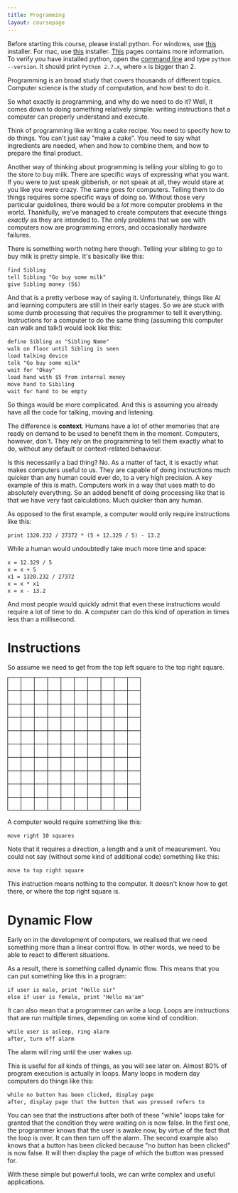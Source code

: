 ```yaml
---
title: Programming
layout: coursepage
---
```


Before starting this course, please install python. For windows, use [this](http://www.python.org/ftp/python/2.7.5/python-2.7.5.msi) installer. For mac, use [this](http://www.python.org/ftp/python/2.7.5/python-2.7.5-macosx10.6.dmg) installer. [This](http://www.python.org/getit/) pages contains more information. To verify you have installed python, open the [command line](http://www.computerhope.com/issues/chdos.htm) and type `python --version`. It should print `Python 2.7.x`, where `x` is bigger than 2.

Programming is an broad study that covers thousands of different topics. Computer science is the study of computation, and how best to do it.

So what exactly is programming, and why do we need to do it? Well, it comes down to doing something relatively simple: writing instructions that a computer can properly understand and execute.

Think of programming like writing a cake recipe. You need to specify how to do things. You can't just say "make a cake". You need to say what ingredients are needed, when and how to combine them, and how to prepare the final product.

Another way of thinking about programming is telling your sibling to go to the store to buy milk. There are specific ways of expressing what you want. If you were to just speak gibberish, or not speak at all, they would stare at you like you were crazy. The same goes for computers. Telling them to do things requires some specific ways of doing so. Without those very particular guidelines, there would be a *lot* more computer problems in the world. Thankfully, we've managed to create computers that execute things *exactly* as they are intended to. The only problems that we see with computers now are programming errors, and occasionally hardware failures.

There is something worth noting here though. Telling your sibling to go to buy milk is pretty simple. It's basically like this:

    find Sibling
    tell Sibling "Go buy some milk"
    give Sibling money (5$)

And that is a pretty verbose way of saying it. Unfortunately, things like AI and learning computers are still in their early stages. So we are stuck with some dumb processing that requires the programmer to tell it everything. Instructions for a computer to do the same thing (assuming this computer can walk and talk!) would look like this:

    define Sibling as "Sibling Name"
    walk on floor until Sibling is seen
    load talking device
    talk "Go buy some milk"
    wait for "Okay"
    load hand with $5 from internal money
    move hand to Sibiling
    wait for hand to be empty

So things would be more complicated. And this is assuming you already have all the code for talking, moving and listening.

The difference is **context**. Humans have a lot of other memories that are ready on demand to be used to benefit them in the moment. Computers, however, don't. They rely on the programming to tell them exactly what to do, without any default or context-related behaviour.

Is this necessarily a bad thing? No. As a matter of fact, it is exactly what makes computers useful to us. They are capable of doing instructions much quicker than any human could ever do, to a very high precision. A key example of this is math. Computers work in a way that uses math to do absolutely everything. So an added benefit of doing processing like that is that we have very fast calculations. Much quicker than any human.

As opposed to the first example, a computer would only require instructions like this:

    print 1320.232 / 27372 * (5 + 12.329 / 5) - 13.2

While a human would undoubtedly take much more time and space:

    x = 12.329 / 5
    x = x + 5
    x1 = 1320.232 / 27372
    x = x * x1
    x = x - 13.2

And most people would quickly admit that even these instructions would require a lot of time to do. A computer can do this kind of operation in times less than a millisecond.

# Instructions
So assume we need to get from the top left square to the top right square.

![](/img/grid.png)

A computer would require something like this:

    move right 10 squares
    
Note that it requires a direction, a length and a unit of measurement. You could not say (without some kind of additional code) something like this:

    move to top right square

This instruction means nothing to the computer. It doesn't know how to get there, or where the top right square is.

# Dynamic Flow
Early on in the development of computers, we realised that we need something more than a linear control flow. In other words, we need to be able to react to different situations.

As a result, there is something called dynamic flow. This means that you can put something like this in a program:

    if user is male, print "Hello sir"
    else if user is female, print "Hello ma'am"

It can also mean that a programmer can write a *loop*. Loops are instructions that are run multiple times, depending on some kind of condition.

    while user is asleep, ring alarm
    after, turn off alarm

The alarm will ring until the user wakes up.

This is useful for all kinds of things, as you will see later on. Almost 80% of program execution is actually in loops. Many loops in modern day computers do things like this:

    while no button has been clicked, display page
    after, display page that the button that was pressed refers to

You can see that the instructions after both of these "while" loops take for granted that the condition they were waiting on is now false. In the first one, the programmer knows that the user is awake now, by virtue of the fact that the loop is over. It can then turn off the alarm. The second example also knows that a button has been clicked because "no button has been clicked" is now false. It will then display the page of which the button was pressed for.

With these simple but powerful tools, we can write complex and useful applications.
